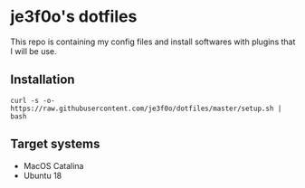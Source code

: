 
# je3f0o's dotfiles
This repo is containing my config files and install softwares with plugins that 
I will be use.

## Installation
```
curl -s -o- https://raw.githubusercontent.com/je3f0o/dotfiles/master/setup.sh | bash
```

## Target systems
- MacOS Catalina
- Ubuntu 18